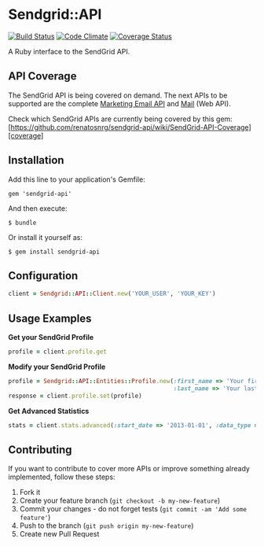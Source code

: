 # Sendgrid::API

[![Build Status](https://secure.travis-ci.org/renatosnrg/sendgrid-api.png?branch=master)][gem]
[![Code Climate](https://codeclimate.com/github/renatosnrg/sendgrid-api.png)][codeclimate]
[![Coverage Status](https://coveralls.io/repos/renatosnrg/sendgrid-api/badge.png?branch=master)][coveralls]

[gem]: http://travis-ci.org/renatosnrg/sendgrid-api
[codeclimate]: https://codeclimate.com/github/renatosnrg/sendgrid-api
[coveralls]: https://coveralls.io/r/renatosnrg/sendgrid-api

A Ruby interface to the SendGrid API.

## API Coverage

The SendGrid API is being covered on demand. The next APIs to be supported are the complete [Marketing Email API](http://sendgrid.com/docs/API_Reference/Marketing_Emails_API/index.html) and [Mail](http://sendgrid.com/docs/API_Reference/Web_API/mail.html) (Web API).

Check which SendGrid APIs are currently being covered by this gem:
[https://github.com/renatosnrg/sendgrid-api/wiki/SendGrid-API-Coverage][coverage]

[coverage]: https://github.com/renatosnrg/sendgrid-api/wiki/SendGrid-API-Coverage

## Installation

Add this line to your application's Gemfile:

    gem 'sendgrid-api'

And then execute:

    $ bundle

Or install it yourself as:

    $ gem install sendgrid-api

## Configuration

```ruby
client = Sendgrid::API::Client.new('YOUR_USER', 'YOUR_KEY')
```

## Usage Examples

**Get your SendGrid Profile**

```ruby
profile = client.profile.get
```

**Modify your SendGrid Profile**

```ruby
profile = Sendgrid::API::Entities::Profile.new(:first_name => 'Your first name',
                                               :last_name => 'Your last name')
response = client.profile.set(profile)
```

**Get Advanced Statistics**

```ruby
stats = client.stats.advanced(:start_date => '2013-01-01', :data_type => 'global')
```

## Contributing

If you want to contribute to cover more APIs or improve something already implemented, follow these steps:

1. Fork it
2. Create your feature branch (`git checkout -b my-new-feature`)
3. Commit your changes - do not forget tests (`git commit -am 'Add some feature'`)
4. Push to the branch (`git push origin my-new-feature`)
5. Create new Pull Request

